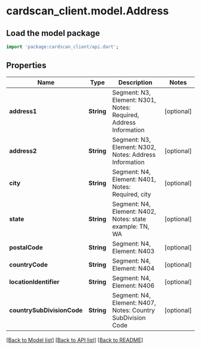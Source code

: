 # cardscan_client.model.Address

## Load the model package
```dart
import 'package:cardscan_client/api.dart';
```

## Properties
Name | Type | Description | Notes
------------ | ------------- | ------------- | -------------
**address1** | **String** | Segment: N3, Element: N301, Notes: Required, Address Information | [optional] 
**address2** | **String** | Segment: N3, Element: N302, Notes: Address Information | [optional] 
**city** | **String** | Segment: N4, Element: N401, Notes: Required, city | [optional] 
**state** | **String** | Segment: N4, Element: N402, Notes: state example: TN, WA | [optional] 
**postalCode** | **String** | Segment: N4, Element: N403 | [optional] 
**countryCode** | **String** | Segment: N4, Element: N404 | [optional] 
**locationIdentifier** | **String** | Segment: N4, Element: N406 | [optional] 
**countrySubDivisionCode** | **String** | Segment: N4, Element: N407, Notes: Country SubDivision Code | [optional] 

[[Back to Model list]](../README.md#documentation-for-models) [[Back to API list]](../README.md#documentation-for-api-endpoints) [[Back to README]](../README.md)



